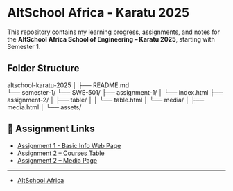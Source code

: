 # AltSchool Africa - Karatu 2025

This repository contains my learning progress, assignments, and notes for the **AltSchool Africa School of Engineering – Karatu 2025**, starting with Semester 1.

## Folder Structure

altschool-karatu-2025
│
├── README.md  
└── semester-1/
└── SWE-501/
├── assignment-1/
│ └── index.html
├── assignment-2/
│ ├── table/
│ │ └── table.html
│ └── media/
│ ├── media.html
│ └── assets/

## 🔗 Assignment Links

- [Assignment 1 - Basic Info Web Page](./semester-1/SWE-501/assignment-1/index.html)
- [Assignment 2 – Courses Table](./semester-1/SWE-501/assignment-2/table/table.html)
- [Assignment 2 – Media Page](./semester-1/SWE-501/assignment-2/media/media.html)

---

- [AltSchool Africa](https://altschoolafrica.com/)

